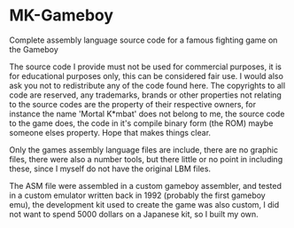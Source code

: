 # MK-Gameboy
Complete assembly language source code for a famous fighting game on the Gameboy

The source code I provide must not be used for commercial purposes, it is for educational purposes only, this can be considered fair use.
I would also ask you not to redistribute any of the code found here.
The copyrights to all code are reserved, any trademarks, brands or other properties not relating to the source codes are the property of their respective owners, for instance the name 'Mortal K*mbat' does not belong to me, the source code to the game does, the code in it's compile binary form (the ROM) maybe someone elses property. Hope that makes things clear.

Only the games assembly language files are include, there are no graphic files, there were also a number tools, but there little or no point in including these, since I myself do not have the original LBM files.

The ASM file were assembled in a custom gameboy assembler, and tested in a custom emulator written back in 1992 (probably the first gameboy emu), the development kit used to create the game was also custom, I did not want to spend 5000 dollars on a Japanese kit, so I built my own.
